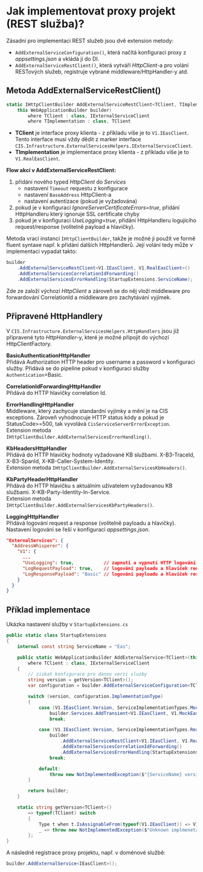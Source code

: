 ﻿# Jak implementovat proxy projekt (REST služba)?
Zásadní pro implementaci REST služeb jsou dvě extension metody:
- `AddExternalServiceConfiguration()`, která načítá konfiguraci proxy z *appsettings.json* a vkládá ji do DI.
- `AddExternalServiceRestClient()`, která vytváří *HttpClient*-a pro volání RESTových služeb, registruje vybrané middleware/HttpHandler-y atd.

## Metoda AddExternalServiceRestClient()
```csharp
static IHttpClientBuilder AddExternalServiceRestClient<TClient, TImplementation>(
    this WebApplicationBuilder builder)
        where TClient : class, IExternalServiceClient
        where TImplementation : class, TClient
```
- **TClient** je interface proxy klienta - z příkladu víše je to `V1.IEasClient`. Tento interface musí vždy dědit z marker interface `CIS.Infrastructure.ExternalServicesHelpers.IExternalServiceClient`.
- **TImplementation** je implementace proxy klienta - z příkladu víše je to `V1.RealEasClient`.

**Flow akcí v AddExternalServiceRestClient:**
1. přidání nového typed *HttpClient* do *Services*
    * nastavení `Timeout` requestu z konfigurace
    * nastavení `BaseAddress` HttpClient-a
    * nastavení autentizace (pokud je vyžadována)
2. pokud je v konfiguraci *IgnoreServerCertificateErrors=true*, přidání HttpHandleru který ignoruje SSL certificate chyby
3. pokud je v konfiguraci *UseLogging=true*, přidání HttpHandleru logujícího request/response (volitelně payload a hlavičky).

Metoda vrací instanci `IHttpClientBuilder`, takže je možné ji použít ve formě fluent syntaxe např. k přidání dalších HttpHandlerů.
Její volání tedy může v implementaci vypadat takto:
```csharp
builder
    .AddExternalServiceRestClient<V1.IEasClient, V1.RealEasClient>()
    .AddExternalServicesCorrelationIdForwarding()
    .AddExternalServicesErrorHandling(StartupExtensions.ServiceName);
```
Zde ze založí výchozí *HttpClient* a zároveň se do něj vloží middleware pro forwardování CorrelationId a middleware pro zachytávání vyjímek.

## Připravené HttpHandlery
V `CIS.Infrastructure.ExternalServicesHelpers.HttpHandlers` jsou již připravené tyto *HttpHandler*-y, které je možné připojit do výchozí HttpClientFactory.

**BasicAuthenticationHttpHandler**  
Přidává Authorization HTTP header pro username a password v konfiguraci služby.
Přidává se do pipeline pokud v konfiguraci služby `Authentication`=Basic.

**CorrelationIdForwardingHttpHandler**  
Přidává do HTTP hlavičky correlation Id.

**ErrorHandlingHttpHandler**  
Middleware, který zachycuje standardní vyjímky a mění je na CIS exceptions.
Zároveň vyhodnocuje HTTP status kódy a pokud je StatusCode>=500, tak vyvolává `CisServiceServerErrorException`.  
Extension metoda `IHttpClientBuilder.AddExternalServicesErrorHandling()`.

**KbHeadersHttpHandler**  
Přidává do HTTP hlavičky hodnoty vyžadované KB službami. X-B3-TraceId, X-B3-SpanId, X-KB-Caller-System-Identity.    
Extension metoda `IHttpClientBuilder.AddExternalServicesKbHeaders()`.

**KbPartyHeaderHttpHandler**  
Přidává do HTTP hlavičku s aktuálním uživatelem vyžadovanou KB službami. X-KB-Party-Identity-In-Service.    
Extension metoda `IHttpClientBuilder.AddExternalServicesKbPartyHeaders()`.

**LoggingHttpHandler**  
Přidává logování request a response (volitelně payloadu a hlavičky).
Nastavení logování se řeší v konfiguraci *appsettings.json*.
```json
"ExternalServices": {
  "AddressWhisperer": {
    "V1": {
      ...
      "UseLogging": true,           // zapnutí a vypnutí HTTP logování
      "LogRequestPayload": true,    // logování payloadu a hlaviček requestu
      "LogResponsePayload": "Basic" // logování payloadu a hlaviček responsu
    }
  }
}
```

## Příklad implementace
Ukázka nastavení služby v `StartupExtensions.cs`
```csharp
public static class StartupExtensions
{
    internal const string ServiceName = "Eas";

    public static WebApplicationBuilder AddExternalService<TClient>(this WebApplicationBuilder builder)
        where TClient : class, IExternalServiceClient
    {
        // ziskat konfigurace pro danou verzi sluzby
        string version = getVersion<TClient>();
        var configuration = builder.AddExternalServiceConfiguration<TClient>(ServiceName, version);

        switch (version, configuration.ImplementationType)
        {
            case (V1.IEasClient.Version, ServiceImplementationTypes.Mock):
                builder.Services.AddTransient<V1.IEasClient, V1.MockEasClient>();
                break;

            case (V1.IEasClient.Version, ServiceImplementationTypes.Real):
                builder
                    .AddExternalServiceRestClient<V1.IEasClient, V1.RealEasClient>()
                    .AddExternalServicesCorrelationIdForwarding()
                    .AddExternalServicesErrorHandling(StartupExtensions.ServiceName);
                break;

            default:
                throw new NotImplementedException($"{ServiceName} version {typeof(TClient)} client not implemented");
        }

        return builder;
    }

    static string getVersion<TClient>()
        => typeof(TClient) switch
        {
            Type t when t.IsAssignableFrom(typeof(V1.IEasClient)) => V1.IEasClient.Version,
            _ => throw new NotImplementedException($"Unknown implmenetation {typeof(TClient)}")
        };
}
```

A následně registrace proxy projektu, např. v doménové službě:
```csharp
builder.AddExternalService<IEasClient>();
```